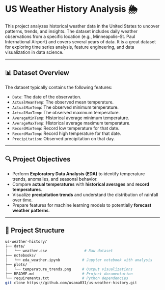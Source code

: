 # US Weather History Analysis 🌦️

This project analyzes historical weather data in the United States to uncover patterns, trends, and insights. The dataset includes daily weather observations from a specific location (e.g., Minneapolis–St. Paul International Airport) and covers several years of data. It is a great dataset for exploring time series analysis, feature engineering, and data visualization in data science.

---

## 📊 Dataset Overview

The dataset typically contains the following features:

- `Date`: The date of the observation.
- `ActualMeanTemp`: The observed mean temperature.
- `ActualMinTemp`: The observed minimum temperature.
- `ActualMaxTemp`: The observed maximum temperature.
- `AverageMinTemp`: Historical average minimum temperature.
- `AverageMaxTemp`: Historical average maximum temperature.
- `RecordMinTemp`: Record low temperature for that date.
- `RecordMaxTemp`: Record high temperature for that date.
- `Precipitation`: Observed precipitation on that day.

---

## 🔍 Project Objectives

- Perform **Exploratory Data Analysis (EDA)** to identify temperature trends, anomalies, and seasonal behavior.
- Compare **actual temperatures** with **historical averages** and **record temperatures**.
- Visualize **precipitation trends** and understand the distribution of rainfall over time.
- Prepare features for machine learning models to potentially **forecast weather patterns**.

---

## 📂 Project Structure

```bash
us-weather-history/
├── data/
│   └── weather.csv                 # Raw dataset
├── notebooks/
│   └── eda_weather.ipynb          # Jupyter notebook with analysis
├── plots/
│   └── temperature_trends.png     # Output visualizations
├── README.md                      # Project documentation
└── requirements.txt               # Python dependencies
git clone https://github.com/usama031/us-weather-history.git
